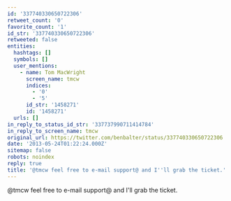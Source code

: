 ```yaml
---
id: '337740330650722306'
retweet_count: '0'
favorite_count: '1'
id_str: '337740330650722306'
retweeted: false
entities:
  hashtags: []
  symbols: []
  user_mentions:
    - name: Tom MacWright
      screen_name: tmcw
      indices:
        - '0'
        - '5'
      id_str: '1458271'
      id: '1458271'
  urls: []
in_reply_to_status_id_str: '337737990711414784'
in_reply_to_screen_name: tmcw
original_url: https://twitter.com/benbalter/status/337740330650722306
date: '2013-05-24T01:22:24.000Z'
sitemap: false
robots: noindex
reply: true
title: '@tmcw feel free to e-mail support@ and I''ll grab the ticket.'
---
```


@tmcw feel free to e-mail support@ and I'll grab the ticket.